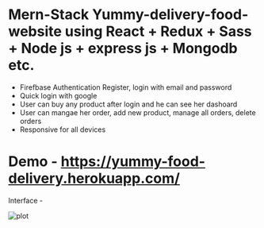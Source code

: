 # Mern-Stack Yummy-delivery-food-website using React + Redux + Sass + Node js + express js + Mongodb etc.

- Firefbase Authentication Register, login with email and password
- Quick login with google
- User can buy any product after login and he can see her dashoard
- User can mangae her order, add new product, manage all orders, delete orders
- Responsive for all devices

# Demo - https://yummy-food-delivery.herokuapp.com/

Interface -

![plot](./server/client/src/assets/images/full-project.png)
